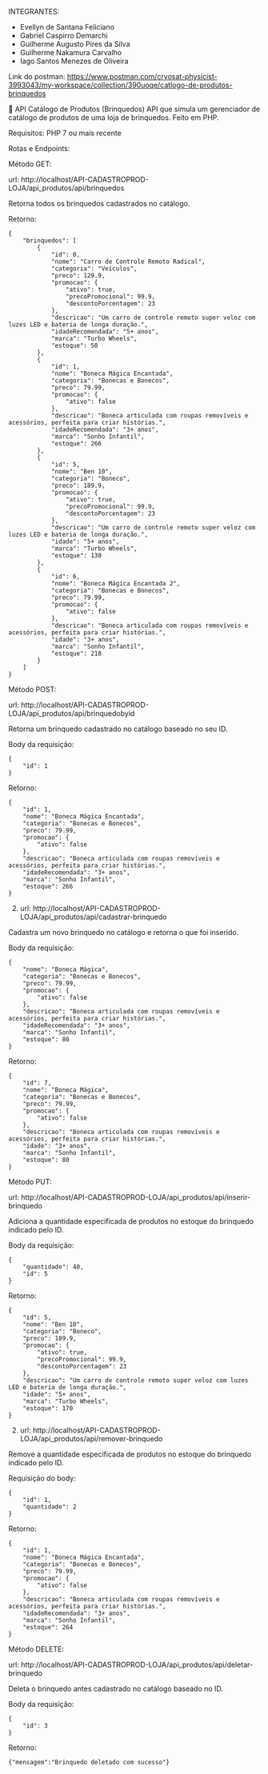 INTEGRANTES:
- Evellyn de Santana Feliciano
- Gabriel Caspirro Demarchi
- Guilherme Augusto Pires da Silva
- Guilherme Nakamura Carvalho
- Iago Santos Menezes de Oliveira


Link do postman:
https://www.postman.com/cryosat-physicist-3993043/my-workspace/collection/390uoqe/catlogo-de-produtos-brinquedos

🚀 API Catálogo de Produtos (Brinquedos)
API que simula um gerenciador de catálogo de produtos de uma loja de brinquedos. Feito em PHP.

Requisitos: PHP 7 ou mais recente

Rotas e Endpoints:

Método GET:

url: http://localhost/API-CADASTROPROD-LOJA/api_produtos/api/brinquedos

 Retorna todos os brinquedos cadastrados no catálogo.

Retorno:
````
{
    "brinquedos": [
        {
            "id": 0,
            "nome": "Carro de Controle Remoto Radical",
            "categoria": "Veículos",
            "preco": 129.9,
            "promocao": {
                "ativo": true,
                "precoPromocional": 99.9,
                "descontoPorcentagem": 23
            },
            "descricao": "Um carro de controle remoto super veloz com luzes LED e bateria de longa duração.",
            "idadeRecomendada": "5+ anos",
            "marca": "Turbo Wheels",
            "estoque": 50
        },
        {
            "id": 1,
            "nome": "Boneca Mágica Encantada",
            "categoria": "Bonecas e Bonecos",
            "preco": 79.99,
            "promocao": {
                "ativo": false
            },
            "descricao": "Boneca articulada com roupas removíveis e acessórios, perfeita para criar histórias.",
            "idadeRecomendada": "3+ anos",
            "marca": "Sonho Infantil",
            "estoque": 266
        },
        {
            "id": 5,
            "nome": "Ben 10",
            "categoria": "Boneco",
            "preco": 189.9,
            "promocao": {
                "ativo": true,
                "precoPromocional": 99.9,
                "descontoPorcentagem": 23
            },
            "descricao": "Um carro de controle remoto super veloz com luzes LED e bateria de longa duração.",
            "idade": "5+ anos",
            "marca": "Turbo Wheels",
            "estoque": 130
        },
        {
            "id": 6,
            "nome": "Boneca Mágica Encantada 2",
            "categoria": "Bonecas e Bonecos",
            "preco": 79.99,
            "promocao": {
                "ativo": false
            },
            "descricao": "Boneca articulada com roupas removíveis e acessórios, perfeita para criar histórias.",
            "idade": "3+ anos",
            "marca": "Sonho Infantil",
            "estoque": 218
        }
    ]
}
````

Método POST:

url: http://localhost/API-CADASTROPROD-LOJA/api_produtos/api/brinquedobyid

 Retorna um brinquedo cadastrado no catálogo baseado no seu ID.

Body da requisição:
````
{
    "id": 1
}
````

Retorno:
````
{
    "id": 1,
    "nome": "Boneca Mágica Encantada",
    "categoria": "Bonecas e Bonecos",
    "preco": 79.99,
    "promocao": {
        "ativo": false
    },
    "descricao": "Boneca articulada com roupas removíveis e acessórios, perfeita para criar histórias.",
    "idadeRecomendada": "3+ anos",
    "marca": "Sonho Infantil",
    "estoque": 266
}
````

2. url: http://localhost/API-CADASTROPROD-LOJA/api_produtos/api/cadastrar-brinquedo

Cadastra um novo brinquedo no catálogo e retorna o que foi inserido.

Body da requisição:
````
{
    "nome": "Boneca Mágica",
    "categoria": "Bonecas e Bonecos",
    "preco": 79.99,
    "promocao": {
        "ativo": false
    },
    "descricao": "Boneca articulada com roupas removíveis e acessórios, perfeita para criar histórias.",
    "idadeRecomendada": "3+ anos",
    "marca": "Sonho Infantil",
    "estoque": 80
}
````
Retorno:
````
{
    "id": 7,
    "nome": "Boneca Mágica",
    "categoria": "Bonecas e Bonecos",
    "preco": 79.99,
    "promocao": {
        "ativo": false
    },
    "descricao": "Boneca articulada com roupas removíveis e acessórios, perfeita para criar histórias.",
    "idade": "3+ anos",
    "marca": "Sonho Infantil",
    "estoque": 80
}
````

Método PUT:

url: http://localhost/API-CADASTROPROD-LOJA/api_produtos/api/inserir-brinquedo

Adiciona a quantidade especificada de produtos no estoque do brinquedo indicado pelo ID.

Body da requisição:
````
{
    "quantidade": 40,
    "id": 5
}
````

Retorno:
````
{
    "id": 5,
    "nome": "Ben 10",
    "categoria": "Boneco",
    "preco": 189.9,
    "promocao": {
        "ativo": true,
        "precoPromocional": 99.9,
        "descontoPorcentagem": 23
    },
    "descricao": "Um carro de controle remoto super veloz com luzes LED e bateria de longa duração.",
    "idade": "5+ anos",
    "marca": "Turbo Wheels",
    "estoque": 170
}
````

2. url: http://localhost/API-CADASTROPROD-LOJA/api_produtos/api/remover-brinquedo
   
Remove a quantidade especificada de produtos no estoque do brinquedo indicado pelo ID.

Requisição do body:
````
{
    "id": 1,
    "quantidade": 2
}
````

Retorno:
````
{
    "id": 1,
    "nome": "Boneca Mágica Encantada",
    "categoria": "Bonecas e Bonecos",
    "preco": 79.99,
    "promocao": {
        "ativo": false
    },
    "descricao": "Boneca articulada com roupas removíveis e acessórios, perfeita para criar histórias.",
    "idadeRecomendada": "3+ anos",
    "marca": "Sonho Infantil",
    "estoque": 264
}
````

Método DELETE:

url: http://localhost/API-CADASTROPROD-LOJA/api_produtos/api/deletar-brinquedo

Deleta o brinquedo antes cadastrado no catálogo baseado no ID.

Body da requisição:
````
{
    "id": 3
}
````

Retorno:
````
{"mensagem":"Brinquedo deletado com sucesso"}
````



